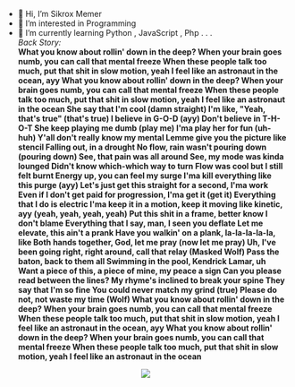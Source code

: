 - 👋 Hi, I’m Sikrox Memer
- 👀 I’m interested in Programming
- 🌱 I’m currently learning Python , JavaScript , Php . . .<br/>
*Back Story:*<br/>
**What you know about rollin' down in the deep?
When your brain goes numb, you can call that mental freeze
When these people talk too much, put that shit in slow motion, yeah
I feel like an astronaut in the ocean, ayy
What you know about rollin' down in the deep?
When your brain goes numb, you can call that mental freeze
When these people talk too much, put that shit in slow motion, yeah
I feel like an astronaut in the ocean
She say that I'm cool (damn straight)
I'm like, "Yeah, that's true" (that's true)
I believe in G-O-D (ayy)
Don't believe in T-H-O-T
She keep playing me dumb (play me)
I'ma play her for fun (uh-huh)
Y'all don't really know my mental
Lemme give you the picture like stencil
Falling out, in a drought
No flow, rain wasn't pouring down (pouring down)
See, that pain was all around
See, my mode was kinda lounged
Didn't know which-which way to turn
Flow was cool but I still felt burnt
Energy up, you can feel my surge
I'ma kill everything like this purge (ayy)
Let's just get this straight for a second, I'ma work
Even if I don't get paid for progression, I'ma get it (get it)
Everything that I do is electric
I'ma keep it in a motion, keep it moving like kinetic, ayy (yeah, yeah, yeah, yeah)
Put this shit in a frame, better know I don't blame
Everything that I say, man, I seen you deflate
Let me elevate, this ain't a prank
Have you walkin' on a plank, la-la-la-la-la, like
Both hands together, God, let me pray (now let me pray)
Uh, I've been going right, right around, call that relay (Masked Wolf)
Pass the baton, back to them all
Swimming in the pool, Kendrick Lamar, uh
Want a piece of this, a piece of mine, my peace a sign
Can you please read between the lines?
My rhyme's inclined to break your spine
They say that I'm so fine
You could never match my grind (true)
Please do not, not waste my time (Wolf)
What you know about rollin' down in the deep?
When your brain goes numb, you can call that mental freeze
When these people talk too much, put that shit in slow motion, yeah
I feel like an astronaut in the ocean, ayy
What you know about rollin' down in the deep?
When your brain goes numb, you can call that mental freeze
When these people talk too much, put that shit in slow motion, yeah
I feel like an astronaut in the ocean**
<p align="center">
    <img src="https://github-profile-trophy.vercel.app/?username=SikroxMemer&theme=onedark&column=8" class="center">
  </p>
